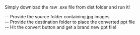 Simply download the raw .exe file from dist folder and run it!      

-- Provide the source folder containing jpg images    
-- Provide the destination folder to place the converted ppt file    
-- Hit the convert button and get a brand new ppt file! 
